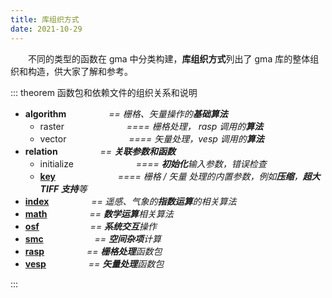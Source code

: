 ```yaml
---
title: 库组织方式
date: 2021-10-29
---
```


&emsp;&emsp;不同的类型的函数在 gma 中分类构建，**库组织方式**列出了 gma 库的整体组织和构造，供大家了解和参考。

<!-- more -->

::: theorem 函数包和依赖文件的组织关系和说明

- **algorithm** *&emsp;&emsp; &emsp;&emsp; == 栅格、矢量操作的**基础算法***
	* raster *&emsp;&emsp; &emsp;&emsp; &emsp;&emsp; ==== 栅格处理， rasp 调用的**算法*** 
	* vector *&emsp;&emsp; &emsp;&emsp; &emsp;&emsp; ==== 矢量处理，vesp 调用的**算法***
- **relation** *&emsp;&emsp; &emsp;&emsp; ==  **关联参数和函数***
	* initialize *&emsp;&emsp; &emsp;&emsp; &emsp;&emsp; ==== **初始化**输入参数，错误检查*
	* [**key**](Default.html#默认参数) *&emsp;&emsp; &emsp;&emsp; &emsp;&emsp; ==== 栅格 / 矢量 处理的内置参数，例如**压缩**，**超大 TIFF 支持**等*
- [**index**](Function.html#index-指数运算) *&emsp;&emsp; &emsp;&emsp; == 遥感、气象的**指数运算**的相关算法*
- [**math**](Function.html#math-数学运算) *&emsp;&emsp; &emsp;&emsp; == **数学运算**相关算法*
- [**osf**](Function.html#osf-系统交互) *&emsp;&emsp;&emsp; &emsp;&emsp; == **系统交互**操作*
- [**smc**](Function.html#smc-空间杂项) *&emsp;&emsp;&emsp; &emsp;&emsp; == **空间杂项**计算*
- [**rasp**](Function.html#rasp-栅格处理) *&emsp;&emsp; &emsp;&emsp; == **栅格处理**函数包*
- [**vesp**](Function.html#vesp-矢量处理) *&emsp;&emsp; &emsp;&emsp; == **矢量处理**函数包*

:::

